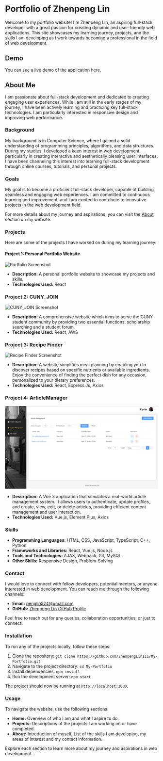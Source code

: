 # Portfolio of Zhenpeng Lin

Welcome to my portfolio website! I'm Zhenpeng Lin, an aspiring full-stack developer with a great passion for creating dynamic and user-friendly web applications. This site showcases my learning journey, projects, and the skills I am developing as I work towards becoming a professional in the field of web development.

## Demo

You can see a live demo of the application [here](https://zplmyportfolio.netlify.app).

## About Me

I am passionate about full-stack development and dedicated to creating engaging user experiences. While I am still in the early stages of my journey, I have been actively learning and practicing key full-stack technologies. I am particularly interested in responsive design and improving web performance.

### Background

My background is in Computer Science, where I gained a solid understanding of programming principles, algorithms, and data structures. During my studies, I developed a keen interest in web development, particularly in creating interactive and aesthetically pleasing user interfaces. I have been channeling this interest into learning full-stack development through online courses, tutorials, and personal projects.

### Goals

My goal is to become a proficient full-stack developer, capable of building seamless and engaging web experiences. I am committed to continuous learning and improvement, and I am excited to contribute to innovative projects in the web development field.

For more details about my journey and aspirations, you can visit the [About](#about) section on my website.

### Projects

Here are some of the projects I have worked on during my learning journey:

#### Project 1: Personal Portfolio Website
![Portfolio Screenshot](/src/assets/MyPortfolio.png)
- **Description:** A personal portfolio website to showcase my projects and skills.
- **Technologies Used:** React

### Project 2: CUNY_JOIN
![CUNY_JOIN Screenshot](/src/assets/CUNY_JOIN.png)
- **Description:** A comprehensive website which aims to serve the CUNY student community by providing two essential functions: scholarship searching and a student forum.
- **Technologies Used:** React, AWS

### Project 3: Recipe Finder
![Recipe Finder Screenshot](/src/assets/Recipe-Finder.png)
- **Description:** A website simplifies meal planning by enabling you to discover recipes based on specific nutrients or available ingredients. Enjoy the convenience of finding the perfect dish for any occasion, personalized to your dietary preferences. 
- **Technologies Used:** React, Express Js, Axios

### Project 4: ArticleManager
![ArticleManager Screenshot](/src/assets/ArticleManager.png)
- **Description:** A Vue 3 application that simulates a real-world article management system. It allows users to authenticate, update profiles, and create, view, edit, or delete articles, providing efficient content management and user interaction.
- **Technologies Used:** Vue.js, Element Plus, Axios

### Skills

- **Programming Languages:** HTML, CSS, JavaScript, TypeScript, C++, Python
- **Frameworks and Libraries:** React, Vue.js, Node.js
- **Tools and Technologies:** AJAX, Webpack, Git, MySQL
- **Other Skills:** Responsive Design, Problem-Solving

### Contact

I would love to connect with fellow developers, potential mentors, or anyone interested in web development. You can reach me through the following channels:

- **Email:** penglin524@gmail.com
- **GitHub:** [Zhenpeng Lin GitHub Profile](https://github.com/ZhenpengLin111)

Feel free to reach out for any queries, collaboration opportunities, or just to connect!

### Installation

To run any of the projects locally, follow these steps:

1. Clone the repository: `git clone https://github.com/ZhenpengLin111/My-Portfolio.git`
2. Navigate to the project directory: `cd My-Portfolio`
3. Install dependencies: `npm install`
4. Run the development server: `npm start`

The project should now be running at `http://localhost:3000`.

### Usage

To navigate the website, use the following sections:
- **Home:** Overview of who I am and what I aspire to do.
- **Projects:** Descriptions of the projects I am working on or have completed.
- **About:** Introduction of myself, List of the skills I am developing, my areas of interest and my contact information.

Explore each section to learn more about my journey and aspirations in web development.